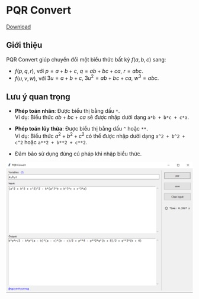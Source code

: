 # PQR Convert

[Download](https://github.com/nguyenhuyenag/pqr_convert/releases/)

## Giới thiệu
PQR Convert giúp chuyển đổi một biểu thức bất kỳ $f(a, b, c)$ sang:
- $f(p, q, r),$ với $p = a + b + c, \ q = ab + bc + ca, \ r = abc.$
- $f(u, v, w),$ với $3u = a + b + c, \ 3u^2 = ab + bc + ca, \ w^3 = abc.$

## Lưu ý quan trọng
- **Phép toán nhân**: Được biểu thị bằng dấu `*`.  
   Ví dụ: Biểu thức $ab + bc + ca$ sẽ được nhập dưới dạng `a*b + b*c + c*a`.

- **Phép toán lũy thừa**: Được biểu thị bằng dấu `^` hoặc `**`.  
   Ví dụ: Biểu thức $a^2 + b^2 + c^2$ có thể được nhập dưới dạng `a^2 + b^2 + c^2` hoặc `a**2 + b**2 + c**2`.

- Đảm bảo sử dụng đúng cú pháp khi nhập biểu thức.

![Giao diện Form](https://github.com/nguyenhuyenag/pqr_convert/blob/main/screenshots/form.png?raw=true)

